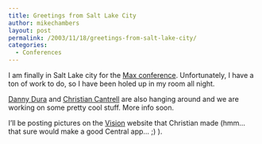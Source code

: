 ```yaml
---
title: Greetings from Salt Lake City
author: mikechambers
layout: post
permalink: /2003/11/18/greetings-from-salt-lake-city/
categories:
  - Conferences
---
```



I am finally in Salt Lake city for the [Max conference][1]. Unfortunately, I have a ton of work to do, so I have been holed up in my room all night. 

[Danny Dura][2] and [Christian Cantrell][3] are also hanging around and we are working on some pretty cool stuff. More info soon.

I&#8217;ll be posting pictures on the [Vision][4] website that Christian made (hmm... that sure would make a good Central app... ;) ).

 [1]: http://www.macromedia.com/macromedia/conference/
 [2]: http://www.daneldura.com
 [3]: http://www.markme.com/cantrell/
 [4]: http://www.markme.com/vision/